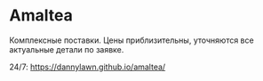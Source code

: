 # Amaltea 
Комплексные поставки. Цены приблизительны, уточняются все актуальные детали по заявке. 

24/7: https://dannylawn.github.io/amaltea/

